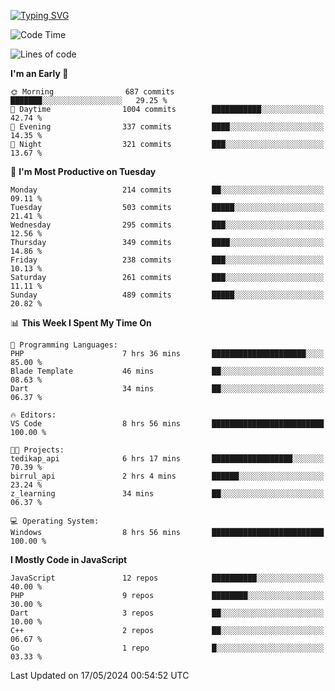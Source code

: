 [![Typing SVG](https://readme-typing-svg.demolab.com?font=Fira+Code&pause=1000&color=F7F7F7&random=false&width=435&lines=Hi+%F0%9F%91%8B%2C+I'm+Rafiu+Sidqi;Junior+Backend+Developer)](https://git.io/typing-svg)
<!--START_SECTION:waka-->
![Code Time](http://img.shields.io/badge/Code%20Time-209%20hrs%2018%20mins-blue)

![Lines of code](https://img.shields.io/badge/From%20Hello%20World%20I%27ve%20Written-1.0%20million%20lines%20of%20code-blue)

**I'm an Early 🐤** 

```text
🌞 Morning                687 commits         ███████░░░░░░░░░░░░░░░░░░   29.25 % 
🌆 Daytime                1004 commits        ███████████░░░░░░░░░░░░░░   42.74 % 
🌃 Evening                337 commits         ████░░░░░░░░░░░░░░░░░░░░░   14.35 % 
🌙 Night                  321 commits         ███░░░░░░░░░░░░░░░░░░░░░░   13.67 % 
```
📅 **I'm Most Productive on Tuesday** 

```text
Monday                   214 commits         ██░░░░░░░░░░░░░░░░░░░░░░░   09.11 % 
Tuesday                  503 commits         █████░░░░░░░░░░░░░░░░░░░░   21.41 % 
Wednesday                295 commits         ███░░░░░░░░░░░░░░░░░░░░░░   12.56 % 
Thursday                 349 commits         ████░░░░░░░░░░░░░░░░░░░░░   14.86 % 
Friday                   238 commits         ███░░░░░░░░░░░░░░░░░░░░░░   10.13 % 
Saturday                 261 commits         ███░░░░░░░░░░░░░░░░░░░░░░   11.11 % 
Sunday                   489 commits         █████░░░░░░░░░░░░░░░░░░░░   20.82 % 
```


📊 **This Week I Spent My Time On** 

```text
💬 Programming Languages: 
PHP                      7 hrs 36 mins       █████████████████████░░░░   85.00 % 
Blade Template           46 mins             ██░░░░░░░░░░░░░░░░░░░░░░░   08.63 % 
Dart                     34 mins             ██░░░░░░░░░░░░░░░░░░░░░░░   06.37 % 

🔥 Editors: 
VS Code                  8 hrs 56 mins       █████████████████████████   100.00 % 

🐱‍💻 Projects: 
tedikap_api              6 hrs 17 mins       ██████████████████░░░░░░░   70.39 % 
birrul_api               2 hrs 4 mins        ██████░░░░░░░░░░░░░░░░░░░   23.24 % 
z_learning               34 mins             ██░░░░░░░░░░░░░░░░░░░░░░░   06.37 % 

💻 Operating System: 
Windows                  8 hrs 56 mins       █████████████████████████   100.00 % 
```

**I Mostly Code in JavaScript** 

```text
JavaScript               12 repos            ██████████░░░░░░░░░░░░░░░   40.00 % 
PHP                      9 repos             ████████░░░░░░░░░░░░░░░░░   30.00 % 
Dart                     3 repos             ██░░░░░░░░░░░░░░░░░░░░░░░   10.00 % 
C++                      2 repos             ██░░░░░░░░░░░░░░░░░░░░░░░   06.67 % 
Go                       1 repo              █░░░░░░░░░░░░░░░░░░░░░░░░   03.33 % 
```




 Last Updated on 17/05/2024 00:54:52 UTC
<!--END_SECTION:waka-->
